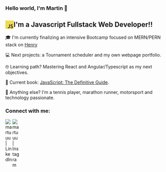 ### Hello world, I'm Martin 🤗

## I'm a Javascript Fullstack Web Developer!! <img align="left" alt="JavaScript" width="26px" src="https://raw.githubusercontent.com/github/explore/80688e429a7d4ef2fca1e82350fe8e3517d3494d/topics/javascript/javascript.png" />

🎓 I'm currently finalizing an intensive Bootcamp focused on MERN/PERN stack on [Henry][henry]

💻 Next projects: a Tournament scheduler and my own webpage portfolio.

🤓 Learning path? Mastering React and Angular/Typescript as my next objectives.

📘 Current book: [JavaScript: The Definitive Guide][book].

🙆 Anything else? I'm a tennis player, marathon runner, motorsport and technology passionate.


### Connect with me:

[<img align="left" alt="martuuu | LinkedIn" width="22px" src="https://cdn.jsdelivr.net/npm/simple-icons@v3/icons/linkedin.svg" />][linkedin]
[<img align="left" alt="martuuu | Instagram" width="22px" src="https://cdn.jsdelivr.net/npm/simple-icons@v3/icons/instagram.svg" />][instagram]



[book]: https://www.oreilly.com/library/view/javascript-the-definitive/9781491952016/
[henry]: https://www.soyhenry.com/
[linkedin]: https://www.linkedin.com/in/martin-jose-navarro/
[instagram]: https://www.instagram.com/martuuu89/
